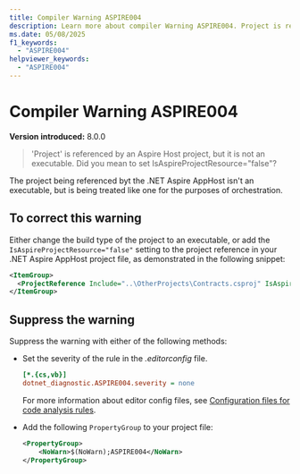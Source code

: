```yaml
---
title: Compiler Warning ASPIRE004
description: Learn more about compiler Warning ASPIRE004. Project is referenced by an Aspire Host project, but it is not an executable.
ms.date: 05/08/2025
f1_keywords:
  - "ASPIRE004"
helpviewer_keywords:
  - "ASPIRE004"
---
```


# Compiler Warning ASPIRE004

**Version introduced:** 8.0.0

> 'Project' is referenced by an Aspire Host project, but it is not an executable. Did you mean to set IsAspireProjectResource="false"?

The project being referenced byt the .NET Aspire AppHost isn't an executable, but is being treated like one for the purposes of orchestration.

## To correct this warning

Either change the build type of the project to an executable, or add the `IsAspireProjectResource="false"` setting to the project reference in your .NET Aspire AppHost project file, as demonstrated in the following snippet:

```xml
<ItemGroup>
  <ProjectReference Include="..\OtherProjects\Contracts.csproj" IsAspireProjectResource="false" />
</ItemGroup>
```

## Suppress the warning

Suppress the warning with either of the following methods:

- Set the severity of the rule in the _.editorconfig_ file.

  ```ini
  [*.{cs,vb}]
  dotnet_diagnostic.ASPIRE004.severity = none
  ```

  For more information about editor config files, see [Configuration files for code analysis rules](/dotnet/fundamentals/code-analysis/configuration-files).

- Add the following `PropertyGroup` to your project file:

  ```xml
  <PropertyGroup>
      <NoWarn>$(NoWarn);ASPIRE004</NoWarn>
  </PropertyGroup>
  ```
